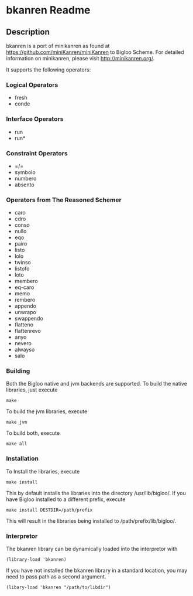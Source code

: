 # bkanren Readme


## Description

bkanren is a port of minikanren as found at <https://github.com/miniKanren/miniKanren> to Bigloo Scheme. For detailed information on minikanren, please visit <http://minikanren.org/>.


It supports the following operators:

### Logical Operators

* fresh
* conde

### Interface Operators

* run
* run*

### Constraint Operators

* =/= 
* symbolo
* numbero
* absento

### Operators from The Reasoned Schemer

* caro
* cdro
* conso
* nullo
* eqo
* pairo
* listo
* lolo
* twinso
* listofo
* loto
* membero
* eq-caro
* memo
* rembero
* appendo
* unwrapo
* swappendo
* flatteno
* flattenrevo
* anyo
* nevero
* alwayso
* salo


### Building

Both the Bigloo native and jvm backends are supported. To build the native libraries, just execute

    make

To build the jvm libraries, execute

	make jvm

To build both, execute

	make all


### Installation

To Install the libraries, execute

	make install

This by default installs the libraries into the directory /usr/lib/bigloo/<bigloo-version>. If you have Bigloo installed to a different prefix, execute

	make install DESTDIR=/path/prefix

This will result in the libraries being installed to /path/prefix/lib/bigloo/<bigloo-version>.

### Interpretor

The bkanren library can be dynamically loaded into the interpretor with

	(library-load 'bkanren)

If you have not installed the bkanren library in a standard location, you may need to pass path as a second argument.

	(libary-load 'bkanren "/path/to/libdir")


